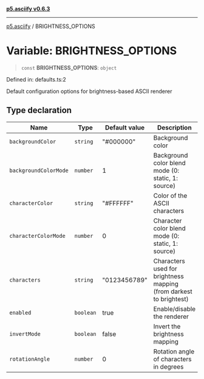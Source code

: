 [**p5.asciify v0.6.3**](../README.md)

***

[p5.asciify](../globals.md) / BRIGHTNESS\_OPTIONS

# Variable: BRIGHTNESS\_OPTIONS

> `const` **BRIGHTNESS\_OPTIONS**: `object`

Defined in: defaults.ts:2

Default configuration options for brightness-based ASCII renderer

## Type declaration

| Name | Type | Default value | Description | Defined in |
| ------ | ------ | ------ | ------ | ------ |
| <a id="backgroundcolor"></a> `backgroundColor` | `string` | "#000000" | Background color | defaults.ts:12 |
| <a id="backgroundcolormode"></a> `backgroundColorMode` | `number` | 1 | Background color blend mode (0: static, 1: source) | defaults.ts:14 |
| <a id="charactercolor"></a> `characterColor` | `string` | "#FFFFFF" | Color of the ASCII characters | defaults.ts:8 |
| <a id="charactercolormode"></a> `characterColorMode` | `number` | 0 | Character color blend mode (0: static, 1: source) | defaults.ts:10 |
| <a id="characters"></a> `characters` | `string` | "0123456789" | Characters used for brightness mapping (from darkest to brightest) | defaults.ts:6 |
| <a id="enabled"></a> `enabled` | `boolean` | true | Enable/disable the renderer | defaults.ts:4 |
| <a id="invertmode"></a> `invertMode` | `boolean` | false | Invert the brightness mapping | defaults.ts:16 |
| <a id="rotationangle"></a> `rotationAngle` | `number` | 0 | Rotation angle of characters in degrees | defaults.ts:18 |
